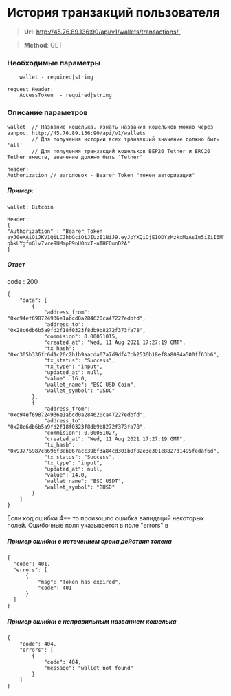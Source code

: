 #  История транзакций пользователя

> **Url**: http://45.76.89.136:90/api/v1/wallets/transactions/`<wallet>`

> **Method**: GET



### Необходимые параметры

``` 
    wallet - required|string

request Header:
    AccessToken  - required|string
```

### Описание параметров

```
wallet  // Название кошелька. Узнать названия кошельков можно через запрос. http://45.76.89.136:90/api/v1/wallets
        // Для получения истории всех транзакций значение должно быть 'all'
        // Для получения транзакций кошельков BEP20 Tether и ERC20 Tether вместе, значение должно быть 'Tether'

header:
Authorization // заголовок - Bearer Token "токен авторизации"

```
##### Пример:

```
wallet: Bitcoin

Header:
{
"Authorization" : "Bearer Token eyJ0eXAiOiJKV1QiLCJhbGciOiJIUzI1NiJ9.eyJpYXQiOjE1ODYzMzkxMzAsIm5iZiI6MTU4NjMzOTEzMCwianRpIjoiZjcxMDBmZmItYWFhMy00ZGM3LThmNDItOThjZDAxYzQ2MjQwIiwiZXhwIjoxNTg2MzQ2MzMwLCJpZGVudGl0eSI6IjkzIiwiZnJlc2giOmZhbHNlLCJ0eXBlIjoiYWNjZXNzIn0.3HW-qbkUYgfmGlv7vre9UMmpP9nU0oxT-uTHEOunD2A"
}
```


##### Ответ

code : 200
```
{
    "data": [
        {
            "address_from": "0xc94ef698724936e1abcd0a284620ca47227edbfd",
            "address_to": "0x28c6db6b5a9fd2f18f0323f8db9b8272f373fa78",
            "commision": 0.00051015,
            "created_at": "Wed, 11 Aug 2021 17:27:19 GMT",
            "tx_hash": "0xc305b336fc6d1c20c2b1b9aacda07a7d9df47cb2536b18ef8a8084a500ff63b6",
            "tx_status": "Success",
            "tx_type": "input",
            "updated_at": null,
            "value": 16.0,
            "wallet_name": "BSC USD Coin",
            "wallet_symbol": "USDC"
        },
        {
            "address_from": "0xc94ef698724936e1abcd0a284620ca47227edbfd",
            "address_to": "0x28c6db6b5a9fd2f18f0323f8db9b8272f373fa78",
            "commision": 0.00051027,
            "created_at": "Wed, 11 Aug 2021 17:27:19 GMT",
            "tx_hash": "0x93775987cb696f8eb067acc39bf3a84cd301b0f82e3e301e8827d1495fedaf6d",
            "tx_status": "Success",
            "tx_type": "input",
            "updated_at": null,
            "value": 14.0,
            "wallet_name": "BSC USDT",
            "wallet_symbol": "BUSD"
        }
    ]
}
```

Если код ошибки 4** то произошло ошибка валидаций некоторых полей. Ошибочные поля указывается в поле "errors" в 
#####  Пример ошибки с истечением срока действия токена
```
{
  "code": 401,
  "errors": [
      {
          "msg": "Token has expired",
          "code": 401
      }
  ]
}
```

#####  Пример ошибки с неправильным названием кошелька
```
{
    "code": 404,
    "errors": [
        {
            "code": 404,
            "message": "wallet not found"
        }
    ]
}
```